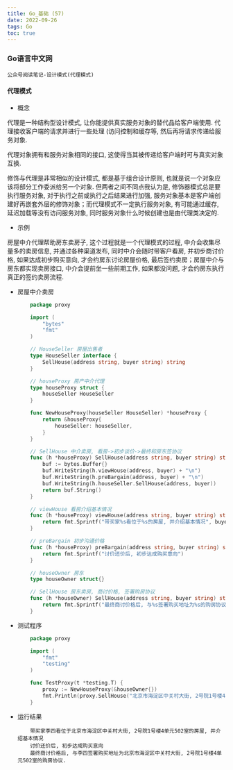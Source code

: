 ```yaml
---
title: Go_基础 (57)
date: 2022-09-26
tags: Go
toc: true
---
```


### Go语言中文网
    公众号阅读笔记-设计模式(代理模式)

<!-- more -->

#### 代理模式
- 概念

代理是一种结构型设计模式, 让你能提供真实服务对象的替代品给客户端使用. 代理接收客户端的请求并进行一些处理 (访问控制和缓存等,  然后再将请求传递给服务对象. 


代理对象拥有和服务对象相同的接口, 这使得当其被传递给客户端时可与真实对象互换. 


修饰与代理是非常相似的设计模式, 都是基于组合设计原则, 也就是说一个对象应该将部分工作委派给另一个对象. 但两者之间不同点我认为是, 修饰器模式总是要执行服务对象, 对于执行之前或执行之后结果进行加强, 服务对象基本是客户端创建好再嵌套外层的修饰对象；而代理模式不一定执行服务对象, 有可能通过缓存, 延迟加载等没有访问服务对象, 同时服务对象什么时候创建也是由代理类决定的. 

- 示例

房屋中介代理帮助房东卖房子, 这个过程就是一个代理模式的过程, 中介会收集尽量多的卖房信息, 并通过各种渠道发布, 同时中介会随时带客户看房, 并初步商讨价格, 如果达成初步购买意向, 才会约房东讨论房屋价格, 最后签约卖房；房屋中介与房东都实现卖房接口, 中介会提前坐一些前期工作, 如果都没问题, 才会约房东执行真正的签约卖房流程. 

- 房屋中介卖房
    ```go
        package proxy

        import (
            "bytes"
            "fmt"
        )

        // HouseSeller 房屋出售者
        type HouseSeller interface {
            SellHouse(address string, buyer string) string
        }

        // houseProxy 房产中介代理
        type houseProxy struct {
            houseSeller HouseSeller
        }

        func NewHouseProxy(houseSeller HouseSeller) *houseProxy {
            return &houseProxy{
                houseSeller: houseSeller,
            }
        }

        // SellHouse 中介卖房, 看房->初步谈价->最终和房东签协议
        func (h *houseProxy) SellHouse(address string, buyer string) string {
            buf := bytes.Buffer{}
            buf.WriteString(h.viewHouse(address, buyer) + "\n")
            buf.WriteString(h.preBargain(address, buyer) + "\n")
            buf.WriteString(h.houseSeller.SellHouse(address, buyer))
            return buf.String()
        }

        // viewHouse 看房介绍基本情况
        func (h *houseProxy) viewHouse(address string, buyer string) string {
            return fmt.Sprintf("带买家%s看位于%s的房屋, 并介绍基本情况", buyer, address)
        }

        // preBargain 初步沟通价格
        func (h *houseProxy) preBargain(address string, buyer string) string {
            return fmt.Sprintf("讨价还价后, 初步达成购买意向")
        }

        // houseOwner 房东
        type houseOwner struct{}

        // SellHouse 房东卖房, 商讨价格, 签署购房协议
        func (h *houseOwner) SellHouse(address string, buyer string) string {
            return fmt.Sprintf("最终商讨价格后, 与%s签署购买地址为%s的购房协议. ", buyer, address)
        }
    ```
- 测试程序
    ```go
        package proxy

        import (
            "fmt"
            "testing"
        )

        func TestProxy(t *testing.T) {
            proxy := NewHouseProxy(&houseOwner{})
            fmt.Println(proxy.SellHouse("北京市海淀区中关村大街, 2号院1号楼4单元502室", "李四"))
        }
    ```
- 运行结果
    ```
        带买家李四看位于北京市海淀区中关村大街, 2号院1号楼4单元502室的房屋, 并介绍基本情况
        讨价还价后, 初步达成购买意向
        最终商讨价格后, 与李四签署购买地址为北京市海淀区中关村大街, 2号院1号楼4单元502室的购房协议. 
    ```



